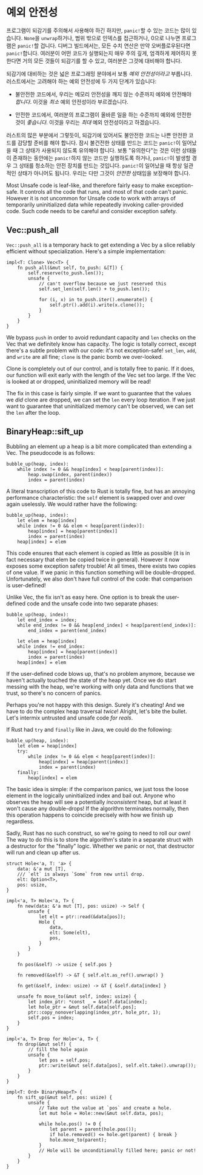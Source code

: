# 예외 안전성

프로그램이 되감기를 주의해서 사용해야 하긴 하지만, `panic!`할 수 있는 코드는 많이 있습니다. `None`을 `unwrap`하거나, 범위 밖으로 인덱스를 접근하거나, 0으로 나누면 프로그램은 `panic!`할 겁니다. 
디버그 빌드에서는, 모든 수치 연산은 만약 오버플로우된다면 `panic!`합니다. 여러분이 어떤 코드가 실행되는지 매우 주의 깊게, 엄격하게 제어하지 못한다면 거의 모든 것들이 되감기를 할 수 있고, 여러분은 그것에 대비해야 합니다.

되감기에 대비하는 것은 넓은 프로그래밍 분야에서 보통 *예외 안전성이라고* 부릅니다. 러스트에서는 고려해야 하는 예외 안전성에 두 가지 단계가 있습니다:

* 불안전한 코드에서, 우리는 메모리 안전성을 깨지 않는 수준까지 예외에 안전해야 *합니다*. 이것을 *최소* 예외 안전성이라 부르겠습니다.

* 안전한 코드에서, 여러분의 프로그램이 올바른 일을 하는 수준까지 예외에 안전한 것이 *좋습니다*. 이것을 우리는 *최대* 예외 안전성이라고 하겠습니다.

러스트의 많은 부분에서 그렇듯이, 되감기에 있어서도 불안전한 코드는 나쁜 안전한 코드를 감당할 준비를 해야 합니다. 잠시 불건전한 상태를 만드는 코드는 `panic!`이 일어났을 때 그 상태가 사용되지 않도록 유의해야 합니다. 
보통 "유의한다"는 것은 이런 상태들이 존재하는 동안에는 `panic!`하지 않는 코드만 실행하도록 하거나, `panic!`이 발생할 경우 그 상태를 청소하는 안전 장치를 만드는 것입니다. 
`panic!`이 일어났을 때 항상 일관적인 상태가 아니어도 됩니다. 우리는 다만 그것이 *안전한* 상태임을 보장해야 합니다.



Most Unsafe code is leaf-like, and therefore fairly easy to make exception-safe.
It controls all the code that runs, and most of that code can't panic. However
it is not uncommon for Unsafe code to work with arrays of temporarily
uninitialized data while repeatedly invoking caller-provided code. Such code
needs to be careful and consider exception safety.

## Vec::push_all

`Vec::push_all` is a temporary hack to get extending a Vec by a slice reliably
efficient without specialization. Here's a simple implementation:

<!-- ignore: simplified code -->
```rust,ignore
impl<T: Clone> Vec<T> {
    fn push_all(&mut self, to_push: &[T]) {
        self.reserve(to_push.len());
        unsafe {
            // can't overflow because we just reserved this
            self.set_len(self.len() + to_push.len());

            for (i, x) in to_push.iter().enumerate() {
                self.ptr().add(i).write(x.clone());
            }
        }
    }
}
```

We bypass `push` in order to avoid redundant capacity and `len` checks on the
Vec that we definitely know has capacity. The logic is totally correct, except
there's a subtle problem with our code: it's not exception-safe! `set_len`,
`add`, and `write` are all fine; `clone` is the panic bomb we over-looked.

Clone is completely out of our control, and is totally free to panic. If it
does, our function will exit early with the length of the Vec set too large. If
the Vec is looked at or dropped, uninitialized memory will be read!

The fix in this case is fairly simple. If we want to guarantee that the values
we *did* clone are dropped, we can set the `len` every loop iteration. If we
just want to guarantee that uninitialized memory can't be observed, we can set
the `len` after the loop.

## BinaryHeap::sift_up

Bubbling an element up a heap is a bit more complicated than extending a Vec.
The pseudocode is as follows:

```text
bubble_up(heap, index):
    while index != 0 && heap[index] < heap[parent(index)]:
        heap.swap(index, parent(index))
        index = parent(index)
```

A literal transcription of this code to Rust is totally fine, but has an annoying
performance characteristic: the `self` element is swapped over and over again
uselessly. We would rather have the following:

```text
bubble_up(heap, index):
    let elem = heap[index]
    while index != 0 && elem < heap[parent(index)]:
        heap[index] = heap[parent(index)]
        index = parent(index)
    heap[index] = elem
```

This code ensures that each element is copied as little as possible (it is in
fact necessary that elem be copied twice in general). However it now exposes
some exception safety trouble! At all times, there exists two copies of one
value. If we panic in this function something will be double-dropped.
Unfortunately, we also don't have full control of the code: that comparison is
user-defined!

Unlike Vec, the fix isn't as easy here. One option is to break the user-defined
code and the unsafe code into two separate phases:

```text
bubble_up(heap, index):
    let end_index = index;
    while end_index != 0 && heap[end_index] < heap[parent(end_index)]:
        end_index = parent(end_index)

    let elem = heap[index]
    while index != end_index:
        heap[index] = heap[parent(index)]
        index = parent(index)
    heap[index] = elem
```

If the user-defined code blows up, that's no problem anymore, because we haven't
actually touched the state of the heap yet. Once we do start messing with the
heap, we're working with only data and functions that we trust, so there's no
concern of panics.

Perhaps you're not happy with this design. Surely it's cheating! And we have
to do the complex heap traversal *twice*! Alright, let's bite the bullet. Let's
intermix untrusted and unsafe code *for reals*.

If Rust had `try` and `finally` like in Java, we could do the following:

```text
bubble_up(heap, index):
    let elem = heap[index]
    try:
        while index != 0 && elem < heap[parent(index)]:
            heap[index] = heap[parent(index)]
            index = parent(index)
    finally:
        heap[index] = elem
```

The basic idea is simple: if the comparison panics, we just toss the loose
element in the logically uninitialized index and bail out. Anyone who observes
the heap will see a potentially *inconsistent* heap, but at least it won't
cause any double-drops! If the algorithm terminates normally, then this
operation happens to coincide precisely with how we finish up regardless.

Sadly, Rust has no such construct, so we're going to need to roll our own! The
way to do this is to store the algorithm's state in a separate struct with a
destructor for the "finally" logic. Whether we panic or not, that destructor
will run and clean up after us.

<!-- ignore: simplified code -->
```rust,ignore
struct Hole<'a, T: 'a> {
    data: &'a mut [T],
    /// `elt` is always `Some` from new until drop.
    elt: Option<T>,
    pos: usize,
}

impl<'a, T> Hole<'a, T> {
    fn new(data: &'a mut [T], pos: usize) -> Self {
        unsafe {
            let elt = ptr::read(&data[pos]);
            Hole {
                data,
                elt: Some(elt),
                pos,
            }
        }
    }

    fn pos(&self) -> usize { self.pos }

    fn removed(&self) -> &T { self.elt.as_ref().unwrap() }

    fn get(&self, index: usize) -> &T { &self.data[index] }

    unsafe fn move_to(&mut self, index: usize) {
        let index_ptr: *const _ = &self.data[index];
        let hole_ptr = &mut self.data[self.pos];
        ptr::copy_nonoverlapping(index_ptr, hole_ptr, 1);
        self.pos = index;
    }
}

impl<'a, T> Drop for Hole<'a, T> {
    fn drop(&mut self) {
        // fill the hole again
        unsafe {
            let pos = self.pos;
            ptr::write(&mut self.data[pos], self.elt.take().unwrap());
        }
    }
}

impl<T: Ord> BinaryHeap<T> {
    fn sift_up(&mut self, pos: usize) {
        unsafe {
            // Take out the value at `pos` and create a hole.
            let mut hole = Hole::new(&mut self.data, pos);

            while hole.pos() != 0 {
                let parent = parent(hole.pos());
                if hole.removed() <= hole.get(parent) { break }
                hole.move_to(parent);
            }
            // Hole will be unconditionally filled here; panic or not!
        }
    }
}
```
